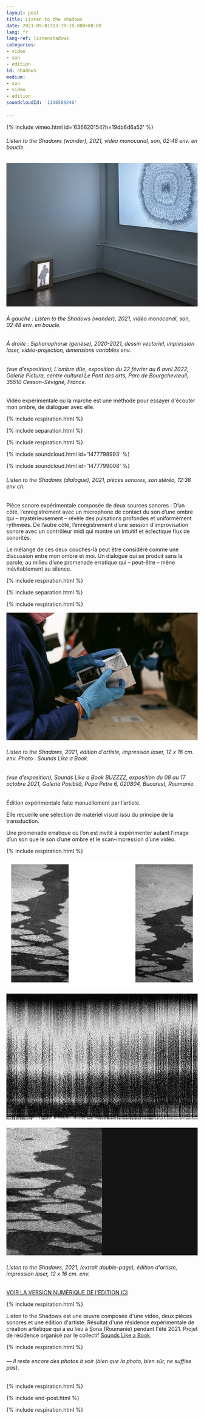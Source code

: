 ```yaml
---
layout: post
title: Listen to the shadows
date: 2021-09-01T13:19:10.000+00:00
lang: fr
lang-ref: listenshadows
categories:
- video
- son
- edition
id: shadows
medium:
- son
- video
- edition
soundcloudId: '1136569246'

---
```

{% include vimeo.html  id='636620154?h=19db6d6a52' %}

###### _Listen to the Shadows (wander)_, 2021, vidéo monocanal, son, 02:48 env. en boucle.

![](/imgs/listen-to-the-shadows-2021-1-up.jpg)

###### À gauche : _Listen to the Shadows (wander)_, 2021, vidéo monocanal, son, 02:48 env. en boucle.

###### À droite : _Siphonophoræ (genèse)_, 2020-2021, dessin vectoriel, impression laser, vidéo-projection, dimensions variables env.

###### (vue d’exposition), _L'ombre dûe_, exposition du 22 février au 6 avril 2022, Galerie Pictura, centre culturel Le Pont des arts, Parc de Bourgchevreuil, 35510 Cesson-Sévigné, France.

Vidéo expérimentale où la marche est une méthode pour essayer d'écouter mon ombre, de dialoguer avec elle.

{% include respiration.html %}

{% include separation.html %}

{% include respiration.html %}

{% include soundcloud.html id='1477798993' %}

{% include soundcloud.html id='1477799008' %}

###### _Listen to the Shadows (dialogue)_, 2021, pièces sonores, son stéréo, 12:36 env ch.

Pièce sonore expérimentale composée de deux sources sonores : D’un côté, l’enregistrement avec un microphone de contact du son d’une ombre qui – mystérieusement – révèle des pulsations profondes et uniformément rythmées. De l’autre côté, l’enregistrement d’une session d’improvisation sonore avec un contrôleur midi qui montre un intuitif et éclectique flux de sonorités.

Le mélange de ces deux couches-là peut être considéré comme une discussion entre mon ombre et moi. Un dialogue qui se produit sans la parole, au milieu d’une promenade erratique qui – peut-être – mène inévitablement au silence.

{% include respiration.html %}

{% include separation.html %}

{% include respiration.html %}

![](/imgs/shadows02.jpg)

###### _Listen to the Shadows_, 2021, édition d'artiste, impression laser, 12 x 16 cm. env. Photo : Sounds Like a Book.

###### (vue d’exposition), _Sounds Like a Book BUZZZZ_, exposition du 08 au 17 octobre 2021, Galeria Posibilă, Popa Petre 6, 020804, Bucarest, Roumanie.

Édition expérimentale faite manuellement par l’artiste.

Elle recueille une sélection de matériel visuel issu du principe de la transduction.

Une promenade erratique où l’on est invité à expérimenter autant l’image d’un son que le son d’une ombre et le scan-impression d’une vidéo.

{% include respiration.html %}

![](/imgs/shadows03.png)

![](/imgs/shadows04.png)

![](/imgs/shadows05.png)

###### _Listen to the Shadows_, 2021, (extrait double-page), édition d'artiste, impression laser, 12 x 16 cm. env.

[VOIR LA VERSION NUMÉRIQUE DE l'ÉDITION ICI](https://en.calameo.com/read/006090984b402a8b8f016)

{% include respiration.html %}

Listen to the Shadows est une œuvre composée d'une vidéo, deux pièces sonores et une édition d'artiste. Résultat d'une résidence expérimentale de création artistique qui a eu lieu à Șona (Roumanie) pendant l'été 2021. Projet de résidence organisé par le collectif [Sounds Like a Book](https://soundslikeabook.com/).

{% include respiration.html %}

###### — _Il reste encore des photos à voir (bien que la photo, bien sûr, ne suffise pas)._

{% include respiration.html %}

{% include end-post.html %}

{% include respiration.html %}
